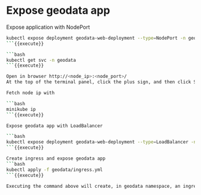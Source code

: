 # Expose geodata app 

Expose application with NodePort

```bash
kubectl expose deployment geodata-web-deployment --type=NodePort -n geodata
```{{execute}}

```bash
kubectl get svc -n geodata
```{{execute}}

Open in browser http://<node_ip>:<node_port>/
At the top of the terminal panel, click the plus sign, and then click Select port to view on Host 1. Enter the NodePort and then click Display Port.

Fetch node ip with

```bash
minikube ip
```{{execute}}

Expose geodata app with LoadBalancer

```bash
kubectl expose deployment geodata-web-deployment --type=LoadBalancer -n geodata
```{{execute}}

Create ingress and expose geodata app
```bash
kubectl apply -f geodata/ingress.yml
```{{execute}}

Executing the command above will create, in geodata namespace, an ingress service that exposes geodata-web application on url: geodata.local-minikube.io on port 80.
